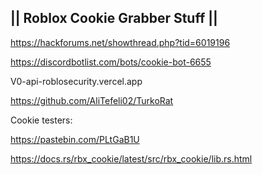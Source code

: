 ## || Roblox Cookie Grabber Stuff ||	
https://hackforums.net/showthread.php?tid=6019196

https://discordbotlist.com/bots/cookie-bot-6655

V0-api-roblosecurity.vercel.app

https://github.com/AliTefeli02/TurkoRat

Cookie testers:

https://pastebin.com/PLtGaB1U

https://docs.rs/rbx_cookie/latest/src/rbx_cookie/lib.rs.html


